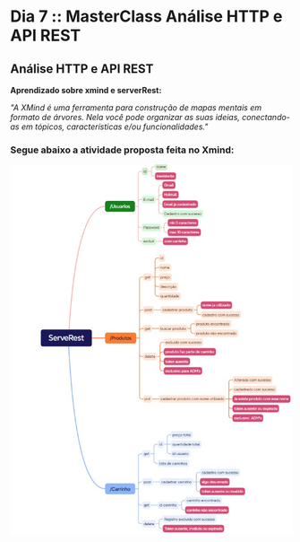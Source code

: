# Dia 7 :: MasterClass Análise HTTP e API REST

## Análise HTTP e API REST

**Aprendizado sobre xmind e serverRest:**


_"A XMind é uma ferramenta para construção de mapas 
mentais em formato de árvores. Nela você pode organizar 
as suas ideias, conectando-as em tópicos, características 
e/ou funcionalidades."_


### Segue abaixo a atividade proposta feita no Xmind:


![alt text](../Images/image2.jpg)